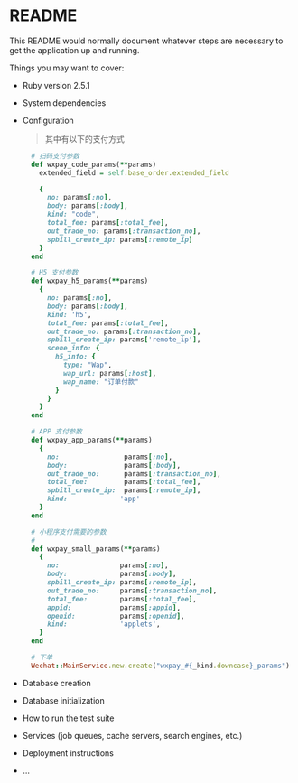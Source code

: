 # README

This README would normally document whatever steps are necessary to get the
application up and running.

Things you may want to cover:

* Ruby version
  2.5.1

* System dependencies

* Configuration

  > 其中有以下的支付方式
  ```ruby
    # 扫码支付参数
    def wxpay_code_params(**params)
      extended_field = self.base_order.extended_field

      {
        no: params[:no],
        body: params[:body],
        kind: "code",
        total_fee: params[:total_fee],
        out_trade_no: params[:transaction_no],
        spbill_create_ip: params[:remote_ip]
      }
    end

    # H5 支付参数
    def wxpay_h5_params(**params)
      {
        no: params[:no],
        body: params[:body],
        kind: 'h5',
        total_fee: params[:total_fee],
        out_trade_no: params[:transaction_no],
        spbill_create_ip: params['remote_ip'],
        scene_info: {
          h5_info: {
            type: "Wap",
            wap_url: params[:host],
            wap_name: "订单付款"
          }
        }
      }
    end

    # APP 支付参数
    def wxpay_app_params(**params)
      {
        no:                params[:no],
        body:              params[:body],
        out_trade_no:      params[:transaction_no],
        total_fee:         params[:total_fee],
        spbill_create_ip:  params[:remote_ip],
        kind:             'app'
      }
    end

    # 小程序支付需要的参数
    #
    def wxpay_small_params(**params)
      {
        no:               params[:no],
        body:             params[:body],
        spbill_create_ip: params[:remote_ip],
        out_trade_no:     params[:transaction_no],
        total_fee:        params[:total_fee],
        appid:            params[:appid],
        openid:           params[:openid],
        kind:             'applets',
      }
    end

    # 下单
    Wechat::MainService.new.create("wxpay_#{_kind.downcase}_params")

  ```
* Database creation

* Database initialization

* How to run the test suite

* Services (job queues, cache servers, search engines, etc.)

* Deployment instructions

* ...
